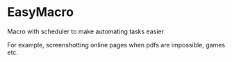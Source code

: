 EasyMacro
=========

Macro with scheduler to make automating tasks easier

For example, screenshotting online pages when pdfs are impossible, games etc.

